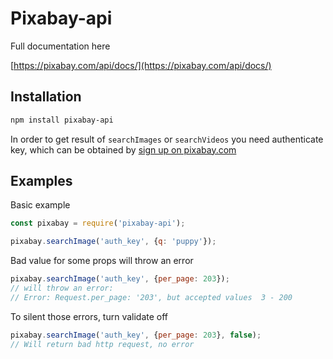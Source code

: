 # Pixabay-api

Full documentation here

[https://pixabay.com/api/docs/](https://pixabay.com/api/docs/)

## Installation

```bash
npm install pixabay-api
```

In order to get result of `searchImages` or `searchVideos` you need authenticate key,
which can be obtained by [sign up on pixabay.com](https://pixabay.com/en/accounts/register/)

## Examples

Basic example

```js
const pixabay = require('pixabay-api');

pixabay.searchImage('auth_key', {q: 'puppy'});
```

Bad value for some props will throw an error

```js
pixabay.searchImage('auth_key', {per_page: 203});
// will throw an error:
// Error: Request.per_page: '203', but accepted values  3 - 200
```

To silent those errors, turn validate off

```js
pixabay.searchImage('auth_key', {per_page: 203}, false);
// Will return bad http request, no error
```
